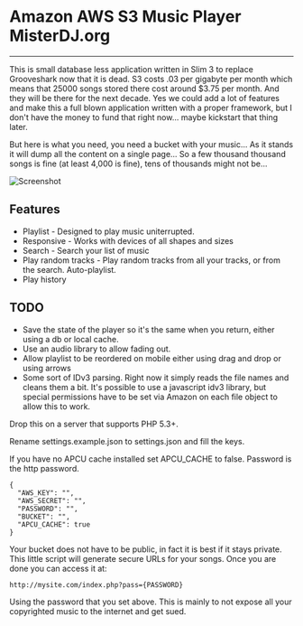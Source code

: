 # Amazon AWS S3 Music Player MisterDJ.org
-----

This is small database less application written in Slim 3 to replace Grooveshark now that it is dead. S3 costs .03 per gigabyte per month which means that 25000 songs stored there cost around $3.75 per month. And they will be there for the next decade. Yes we could add a lot of features and make this a full blown application written with a proper framework, but I don't have the money to fund that right now... maybe kickstart that thing later.

But here is what you need, you need a bucket with your music... As it stands it will dump all the content on a single page... So a few thousand thousand songs is fine (at least 4,000 is fine), tens of thousands might not be...

![Screenshot](https://raw.githubusercontent.com/etopian/amazon-s3-music-player/master/music.png)

## Features
- Playlist - Designed to play music uniterrupted.
- Responsive - Works with devices of all shapes and sizes
- Search - Search your list of music
- Play random tracks - Play random tracks from all your tracks, or from the search. Auto-playlist.
- Play history


## TODO
- Save the state of the player so it's the same when you return, either using a db or local cache.
- Use an audio library to allow fading out.
- Allow playlist to be reordered on mobile either using drag and drop or using arrows
- Some sort of IDv3 parsing. Right now it simply reads the file names and cleans them a bit. It's possible to use a javascript idv3 library, but special permissions have to be set via Amazon on each file object to allow this to work.

Drop this on a server that supports PHP 5.3+. 

Rename settings.example.json to settings.json and fill the keys.

If you have no APCU cache installed set APCU_CACHE to false. Password is the http password.

```
{
  "AWS_KEY": "",
  "AWS_SECRET": "",
  "PASSWORD": "",
  "BUCKET": "",
  "APCU_CACHE": true
}
```

Your bucket does not have to be public, in fact it is best if it stays private. This little script will generate secure URLs for your songs. Once you are done you can access it at:
```
http://mysite.com/index.php?pass={PASSWORD}
```

Using the password that you set above. This is mainly to not expose all your copyrighted music to the internet and get sued.

